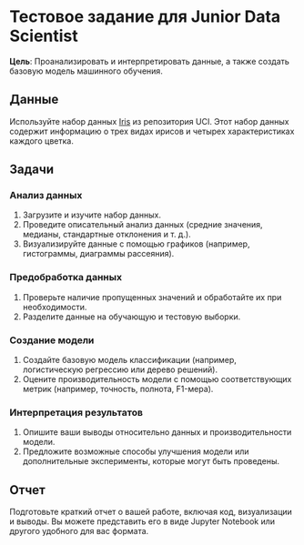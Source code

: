 # Тестовое задание для Junior Data Scientist

**Цель**: Проанализировать и интерпретировать данные, а также создать базовую модель машинного обучения.

## Данные
Используйте набор данных [Iris](https://archive.ics.uci.edu/ml/datasets/iris) из репозитория UCI. Этот набор данных содержит информацию о трех видах ирисов и четырех характеристиках каждого цветка.

## Задачи

### Анализ данных
1. Загрузите и изучите набор данных.
2. Проведите описательный анализ данных (средние значения, медианы, стандартные отклонения и т. д.).
3. Визуализируйте данные с помощью графиков (например, гистограммы, диаграммы рассеяния).

### Предобработка данных
1. Проверьте наличие пропущенных значений и обработайте их при необходимости.
2. Разделите данные на обучающую и тестовую выборки.

### Создание модели
1. Создайте базовую модель классификации (например, логистическую регрессию или дерево решений).
2. Оцените производительность модели с помощью соответствующих метрик (например, точность, полнота, F1-мера).

### Интерпретация результатов
1. Опишите ваши выводы относительно данных и производительности модели.
2. Предложите возможные способы улучшения модели или дополнительные эксперименты, которые могут быть проведены.

## Отчет
Подготовьте краткий отчет о вашей работе, включая код, визуализации и выводы. Вы можете представить его в виде Jupyter Notebook или другого удобного для вас формата.
